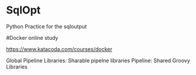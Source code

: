 # SqlOpt

Python Practice for the sqloutput

#Docker online study

https://www.katacoda.com/courses/docker

Global Pipeline Libraries:
  Sharable pipelne libraries 
  Pipeline: Shared Groovy Libraries
